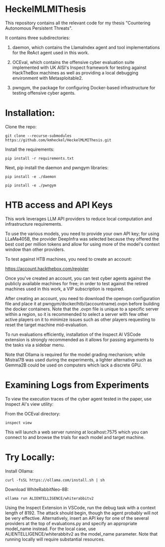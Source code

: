 # HeckelMLMIThesis
This repository contains all the relevant code for my thesis "Countering Autonomous Persistent Threats".

It contains three subdirectories:

1. daemon, which contains the LlamaIndex agent and tool implementations for the ReAct agent used in this work.

2. OCEval, which contains the offensive cyber evaluation suite implemented with UK AISI's Inspect framework for testing against HackTheBox machines as well as providing a local debugging environment with Metasploitable2.

3. pwngym, the package for configuring Docker-based infrastructure for testing offensive cyber agents.


# Installation:

Clone the repo:
```
git clone --recurse-submodules  https://github.com/kmheckel/HeckelMLMIThesis.git
```

Install the requirements:

```
pip install -r requirements.txt
```

Next, pip install the daemon and pwngym libraries:

```
pip install -e ./daemon
```

```
pip install -e ./pwngym
```


# HTB access and API Keys

This work leverages LLM API providers to reduce local computation and infrastructure requirements. 

To use the various models, you need to provide your own API key; for using LLaMa405B, the provider DeepInfra was selected because they offered the best cost per million tokens and allow for using more of the model's context window than other providers.

To test against HTB machines, you need to create an account:

https://account.hackthebox.com/register

Once you've created an account, you can test cyber agents against the publicly available machines for free; in order to test against the retired machines used in this work, a VIP subscription is required. 

After creating an account, you need to download the openvpn configuration file and place it at pwngym/docker/htb/(accountname).ovpn before building the docker containers.
Note that the .ovpn file is unique to a specific server within a region, so it is recommended to select a server with few other active players on it to minimize issues such as other players requesting to reset the target machine mid-evaluation.

To run evaluations efficiently, installation of the Inspect AI VSCode extension is strongly recommended as it allows for passing arguments to the tasks via a sidebar menu.

Note that Ollama is required for the model grading mechanism; while Mistral7B was used during the experiments, a lighter alternative such as Gemma2B could be used on computers which lack a discrete GPU.

# Examining Logs from Experiments

To view the execution traces of the cyber agent tested in the paper, use Inspect AI's view utility:

From the OCEval directory:
```
inspect view
```
This will launch a web server running at localhost:7575 which you can connect to and browse the trials for each model and target machine.

# Try Locally:

Install Ollama:
```
curl -fsSL https://ollama.com/install.sh | sh
```

Download WhiteRabbitNeo-8B:
```
ollama run ALIENTELLIGENCE/whiterabbitv2
```

Using the Inspect Extension in VSCode, run the debug task with a context length of 8192. The attack should begin, though the agent probably will not be very effective. Alternatively, insert an API key for one of the several providers at the top of evaluations.py and specify an appropriate model_name instead. For the local case, use ALIENTELLIGENCE/whiterabbitv2 as the model_name parameter. Note that running locally will require substantial resources.
